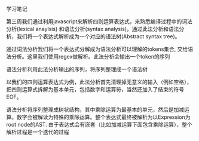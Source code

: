 学习笔记

第三周我们通过利用javascript来解析四则运算表达式，来熟悉编译过程中的词法分析(lexical anaylsis) 和语法分析(syntax analysis)。通过此法分析和语法分析，我们将一个表达式解析成为一个对应的语法树(Abstract syntax tree)。

通过词法分析我们将一个表达式分解成为语法分析可以理解的tokens集合, 交给语法分析。这里我们使用regex做解析。此法分析会输出一个token的序列

语法分析利用此法分析输出的序列，将序列整理成一个语法树

以我们的四则运算表达式为例，此法分析首先清理掉无意义的输入（例如空格），把四则运算式拆解为基本单元，包括数字和运算符，当然还加入了结束的符号EOF。

语法分析将序列整理成树状结构，其中乘除运算为最基本的单元，然后是加减运算。数字会被解读为特殊的乘除运算。整个表达式最终被解析为以Expression为root node的AST. 由于表达式会有嵌套（比如加减运算下面包含乘除运算），整个解析过程是一个迭代的过程